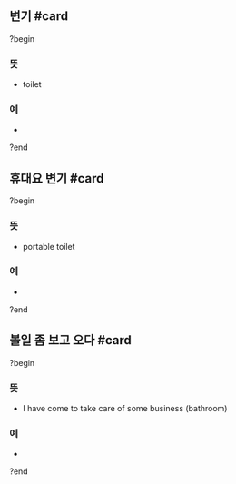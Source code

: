 ## 변기 #card
?begin
### 뜻
- toilet
### 예
-
<!--SR:!2025-08-21,9,250-->
?end


## 휴대요 변기 #card
?begin
### 뜻
- portable toilet
### 예
-
<!--SR:!2025-09-12,13,246-->
?end

## 볼일 좀 보고 오다 #card
?begin
### 뜻
- I have come to take care of some business (bathroom)
### 예
-
<!--SR:!2026-01-22,108,230-->
?end
